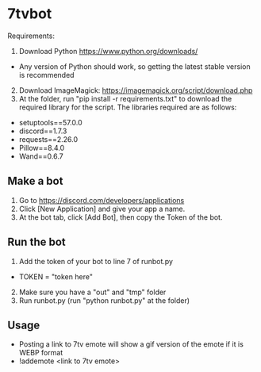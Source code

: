 # 7tvbot
Requirements:
1) Download Python https://www.python.org/downloads/
- Any version of Python should work, so getting the latest stable version is recommended
2) Download ImageMagick: https://imagemagick.org/script/download.php
3) At the folder, run "pip install -r requirements.txt" to download the required library for the script. The libraries required are as follows:
- setuptools==57.0.0
- discord==1.7.3
- requests==2.26.0
- Pillow==8.4.0
- Wand==0.6.7


## Make a bot
1) Go to https://discord.com/developers/applications
2) Click [New Application] and give your app a name.
3) At the bot tab, click [Add Bot], then copy the Token of the bot.

## Run the bot
1) Add the token of your bot to line 7 of runbot.py
  - TOKEN = "token here"
2) Make sure you have a "out" and "tmp" folder
3) Run runbot.py (run "python runbot.py" at the folder)

## Usage
- Posting a link to 7tv emote will show a gif version of the emote if it is WEBP format
- !addemote <link to 7tv emote>
